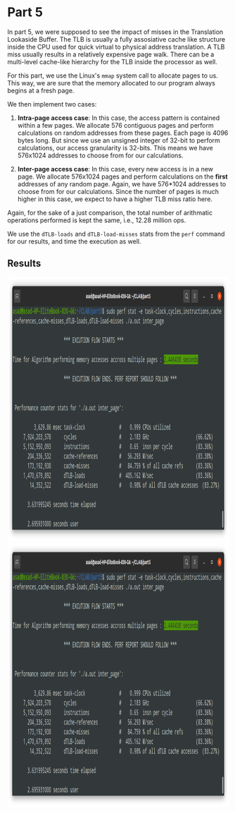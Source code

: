 <h1>Part 5</h1>
In part 5, we were supposed to see the impact of misses in the Translation Lookaside Buffer. The TLB is usually a fully assosiative cache like structure inside the CPU used for quick virtual to physical address translation. A TLB miss usually results in a relatively expensive page walk. There can be a multi-level cache-like hierarchy for the TLB inside the processor as well.

For this part, we use the Linux's `mmap` system call to allocate pages to us. This way, we are sure that the memory allocated to our program always begins at a fresh page.

We then implement two cases:

1) **Intra-page access case**: In this case, the access pattern is contained within a few pages. We allocate 576 contiguous pages and perform calculations on random addresses from these pages. Each page is 4096 bytes long. But since we use an unsigned integer of 32-bit to perform calculations, our access granularity is 32-bits. This means we have 576x1024 addresses to choose from for our calculations.

2) **Inter-page access case**: In this case, every new access is in a new page. We allocate 576x1024 pages and perform calculations on the **first** addresses of any random page. Again, we have 576*1024 addresses to choose from for our calculations. Since the number of pages is much higher in this case, we expect to have a higher TLB miss ratio here.

Again, for the sake of a just comparison, the total number of arithmatic operations performed is kept the same, i.e., 12.28 million ops.

We use the `dTLB-loads` and `dTLB-load-misses` stats from the `perf` command for our results, and time the execution as well.

<h2>Results</h2>
<img src="inter_fin.png" width="800" height="600"/>

<img src="inter_fin.png" width="800" height="600"/>

